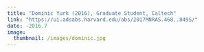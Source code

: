 ```yaml
---
title: "Dominic Yurk (2016), Graduate Student, Caltech"
link: "https://ui.adsabs.harvard.edu/abs/2017MNRAS.468..849S/"
date: -2016.7
image: 
  thumbnail: /images/dominic.jpg
---
```


